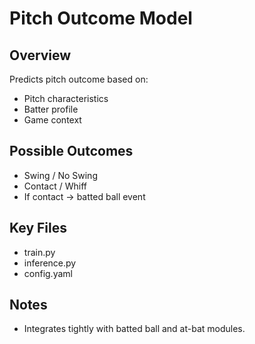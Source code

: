 # Pitch Outcome Model

## Overview

Predicts pitch outcome based on:

- Pitch characteristics
- Batter profile
- Game context

## Possible Outcomes

- Swing / No Swing
- Contact / Whiff
- If contact → batted ball event

## Key Files

- train.py
- inference.py
- config.yaml

## Notes

- Integrates tightly with batted ball and at-bat modules.
